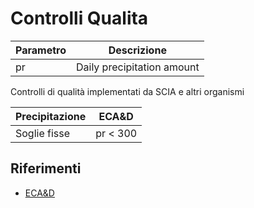 # Controlli Qualita

| Parametro | Descrizione |
| --- | --- |
| pr | Daily precipitation amount |

Controlli di qualità implementati da SCIA e altri organismi

| Precipitazione | ECA&D |
| --- | --- |
| Soglie fisse | pr < 300


## Riferimenti

- [ECA&D](https://www.ecad.eu/documents/atbd.pdf)


